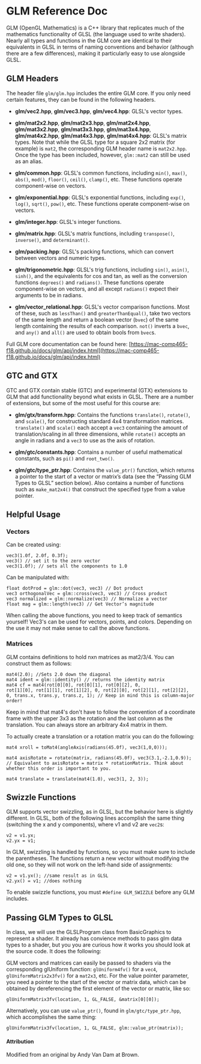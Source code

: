 # GLM Reference Doc


GLM (OpenGL Mathematics) is a C++ library that replicates much of the mathematics functionality of GLSL (the language used to write shaders). Nearly all types and functions in the GLM core are identical to their equivalents in GLSL in terms of naming conventions and behavior (although there are a few differences), making it particularly easy to use alongside GLSL.


## GLM Headers

The header file `glm/glm.hpp` includes the entire GLM core. If you only need certain features, they can be found in the following headers.

* **glm/vec2.hpp**, **glm/vec3.hpp**, **glm/vec4.hpp**: GLSL's vector types.

* **glm/mat2x2.hpp**, **glm/mat2x3.hpp**, **glm/mat2x4.hpp**, **glm/mat3x2.hpp**, **glm/mat3x3.hpp**, **glm/mat3x4.hpp**, **glm/mat4x2.hpp**, **glm/mat4x3.hpp**, **glm/mat4x4.hpp**: GLSL's matrix types. Note that while the GLSL type for a square 2x2 matrix (for example) is `mat2`, the corresponding GLM header name is `mat2x2.hpp`. Once the type has been included, however, `glm::mat2` can still be used as an alias.

* **glm/common.hpp**: GLSL's common functions, including `min()`, `max()`, `abs()`, `mod()`, `floor()`, `ceil()`, `clamp()`, etc. These functions operate component-wise on vectors.

* **glm/exponential.hpp**: GLSL's exponential functions, including `exp()`, `log()`, `sqrt()`, `pow()`, etc. These functions operate component-wise on vectors.

* **glm/integer.hpp**: GLSL's integer functions.

* **glm/matrix.hpp**: GLSL's matrix functions, including `transpose()`, `inverse()`, and `determinant()`.

* **glm/packing.hpp**: GLSL's packing functions, which can convert between vectors and numeric types.

* **glm/trigonometric.hpp**: GLSL's trig functions, including `sin()`, `asin()`, `sinh()`, and the equivalents for cos and tan, as well as the conversion functions `degrees()` and `radians()`. These functions operate component-wise on vectors, and all except `radians()` expect their arguments to be in radians.

* **glm/vector_relational.hpp**: GLSL's vector comparison functions. Most of these, such as `lessThan()` and `greaterThanEqual()`, take two vectors of the same length and return a boolean vector (`bvec`) of the same length containing the results of each comparison. `not()` inverts a `bvec`, and `any()` and `all()` are used to obtain bools from `bvec`s.

Full GLM core documentation can be found here: [https://mac-comp465-f18.github.io/docs/glm/api/index.html](https://mac-comp465-f18.github.io/docs/glm/api/index.html)

## GTC and GTX

GTC and GTX contain stable (GTC) and experimental (GTX) extensions to GLM that add functionality beyond what exists in GLSL. There are a number of extensions, but some of the most useful for this course are:

* **glm/gtx/transform.hpp**: Contains the functions `translate()`, `rotate()`, and `scale()`, for constructing standard 4x4 transformation matrices. `translate()` and `scale()` each accept a `vec3` containing the amount of translation/scaling in all three dimensions, while `rotate()` accepts an angle in radians and a `vec3` to use as the axis of rotation.

* **glm/gtc/constants.hpp**: Contains a number of useful mathematical constants, such as `pi()` and `root_two()`.

* **glm/gtc/type_ptr.hpp**: Contains the `value_ptr()` function, which returns a pointer to the start of a vector or matrix’s data (see the “Passing GLM Types to GLSL” section below). Also contains a number of functions such as `make_mat2x4()` that construct the specified type from a value pointer.

## Helpful Usage

### Vectors

Can be created using:

    vec3(1.0f, 2.0f, 0.3f);
    vec3() // set it to the zero vector
    vec3(1.0f); // sets all the components to 1.0
    
Can be manipulated with:
    
    float dotProd = glm::dot(vec3, vec3) // Dot product
    vec3 orthogonalVec = glm::cross(vec3, vec3) // Cross product
    vec3 normalized = glm::normalize(vec3) // Normalize a vector
    float mag = glm::length(vec3) // Get Vector’s magnitude
    
When calling the above functions, you need to keep track of semantics yourself! Vec3's can be used for vectors, points, and colors. Depending on the use it may not make sense to call the above functions. 

### Matrices

GLM contains definitions to hold nxn matrices as mat2/3/4. You can construct them as follows:

    mat4(2.0); //Sets 2.0 down the diagonal
    mat4 ident = glm::identity() // returns the identity matrix
    mat4 cf = mat4(rot[0][0], rot[0][1], rot[0][2], 0,
    rot[1][0], rot[1][1], rot[1][2], 0, rot[2][0], rot[2][1], rot[2][2], 0, trans.x, trans.y, trans.z, 1); // Keep in mind this is column-major order!
    
Keep in mind that mat4's don't have to follow the convention of a coordinate frame with the upper 3x3 as the rotation and the last column as the translation. You can always store an arbitrary 4x4 matrix in them.

To actually create a translation or a rotation matrix you can do the following:

    mat4 xroll = toMat4(angleAxis(radians(45.0f), vec3(1,0,0)));

    mat4 axisRotate = rotate(matrix, radians(45.0f), vec3(3.1,-2.1,0.9)); // Equivalent to axisRotate = matrix * rotationMatrix. Think about whether this order is important to you.
    
    mat4 translate = translate(mat4(1.0), vec3(1, 2, 3));

## Swizzle Functions

GLM supports vector swizzling, as in GLSL, but the behavior here is slightly different. In GLSL, both of the following lines accomplish the same thing (switching the x and y components), where v1 and v2 are `vec2`s:

    v2 = v1.yx;
    v2.yx = v1;
In GLM, swizzling is handled by functions, so you must make sure to include the parentheses. The functions return a new vector without modifying the old one, so they will not work on the left-hand side of assignments:

    v2 = v1.yx(); //same result as in GLSL
    v2.yx() = v1; //does nothing
To enable swizzle functions, you must `#define GLM_SWIZZLE` before any GLM includes.


## Passing GLM Types to GLSL

In class, we will use the GLSLProgram class from BasicGraphics to represent a shader. It already has convience methods to pass glm data types to a shader, but you you are curious how it works you should look at the source code. It does the following:

GLM vectors and matrices can easily be passed to shaders via the corresponding glUniform function: `glUniform4fv()` for a `vec4`, `glUniformMatrix2x3fv()` for a `mat2x3`, etc. For the value pointer parameter, you need a pointer to the start of the vector or matrix data, which can be obtained by dereferencing the first element of the vector or matrix, like so:

    glUniformMatrix3fv(location, 1, GL_FALSE, &matrix[0][0]);

Alternatively, you can use `value_ptr()`, found in `glm/gtc/type_ptr.hpp`, which accomplishes the same thing:

    glUniformMatrix3fv(location, 1, GL_FALSE, glm::value_ptr(matrix));
    
#### Attribution
Modified from an original by Andy Van Dam at Brown.
